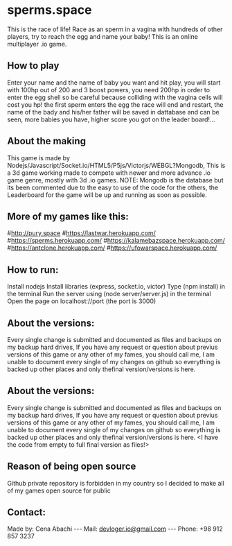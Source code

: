 # sperms.space
This is the race of life! Race as an sperm in a vagina with hundreds of other players, try to reach the egg and name your baby! This is an online multiplayer .io game.

## How to play
Enter your name and the name of baby you want and hit play, you will start with 100hp out of 200 and 3 boost powers, you need 200hp in order to enter the egg shell so be careful because colliding with the vagina cells will cost you hp! the first sperm enters the egg the race will end and restart, the name of the bady and his/her father will be saved in dattabase and can be seen, more babies you have, higher score you got on the leader board!...

## About the making
This game is made by Nodejs/Javascript/Socket.io/HTML5/P5js/Victorjs/WEBGL?Mongodb, This is a 3d game working made to compete with newer and more advance .io game genre, mostly with 3d .io games.
NOTE: Mongodb is the database but its been commented due to the easy to use of the code for the others, the Leaderboard for the game will be up and running as soon as possible.

## More of my games like this:
#http://pury.space
#https://lastwar.herokuapp.com/
#https://sperms.herokuapp.com/
#https://kalamebazspace.herokuapp.com/
#https://antclone.herokuapp.com/
#https://ufowarspace.herokuapp.com/

## How to run:
Install nodejs
Install libraries (express, socket.io, victor)
Type (npm install) in the terminal
Run the server using (node server/server.js) in the terminal
Open the page on localhost://port (the port is 3000)

## About the versions:
Every single change is submitted and documented as files and backups on my backup hard drives, If you have any request or question about previus versions of this game or any other of my fames, you should call me, I am unable to document every single of my changes on github so everything is backed up other places and only thefinal version/versions is here.

## About the versions:
Every single change is submitted and documented as files and backups on my backup hard drives, If you have any request or question about previus versions of this game or any other of my fames, you should call me, I am unable to document every single of my changes on github so everything is backed up other places and only thefinal version/versions is here.
<I have the code from empty to full final version as files!>

## Reason of being open source
Github private repository is forbidden in my country so I decided to make all of my games open source for public

## Contact:
Made by: Cena Abachi --- 
Mail: devloger.io@gmail.com --- 
Phone: +98 912 857 3237
